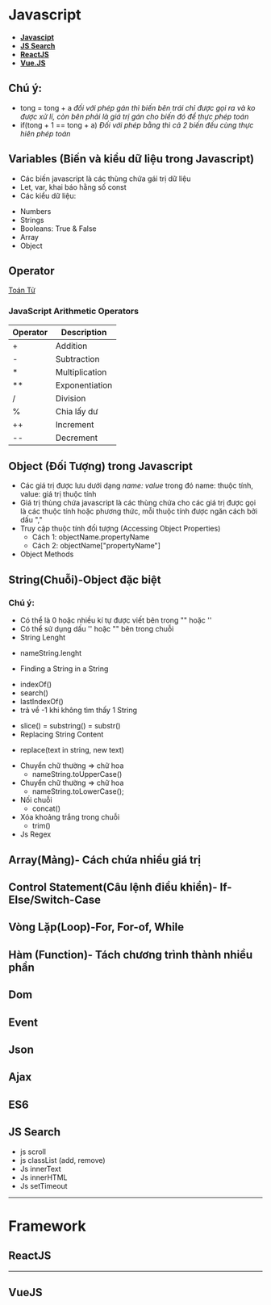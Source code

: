 # Javascript
- **[Javascipt](#javascript)**
- **[JS Search](#js-search)**
- **[ReactJS](#reactjs)**
- **[Vue.JS](#vuejs)**
## Chú ý:
   - tong = tong + a *đối với phép gán thì biến bên trái chỉ được gọi ra và ko được xử lí, còn bên phải là giá trị gán cho biến đó để thực phép toán*
   - if(tong + 1 == tong + a) *Đối với phép bằng thì cả 2 biến đều cùng thực hiên phép toán*
   
## Variables (Biến và kiểu dữ liệu trong Javascript)
+ Các biến javascript là các thùng chứa gái trị dữ liệu
+ Let, var, khai báo hằng số const
+ Các kiểu dữ liệu: 
 - Numbers
 - Strings
 - Booleans: True & False
 - Array
 - Object
## Operator   
[Toán Tử](https://developer.mozilla.org/vi/docs/Web/JavaScript/Guide/Expressions_and_Operators)
### JavaScript Arithmetic Operators
| Operator    | Description     |
| ----------- | ----------------|
|+            | Addition        |
| -           | Subtraction     | 
| *           | Multiplication  | 
|**           |	Exponentiation  |
| /           | Division        | 
| %           | Chia lấy dư     | 
| ++          | Increment       | 
| --          | Decrement       | 

## Object (Đối Tượng) trong Javascript
+ Các giá trị được lưu dưới dạng *name: value* trong đó name: thuộc tính, value: giá trị thuộc tính
+ Giá trị thùng chứa javascript là các thùng chứa cho các giá trị được gọi là các thuộc tính hoặc phương thức, mỗi thuộc tính được ngăn cách bởi dấu "," 
+ Truy cập thuộc tính đối tượng (Accessing Object Properties)
   - Cách 1: objectName.propertyName
   - Cách 2: objectName["propertyName"]
+ Object Methods 

## String(Chuỗi)-Object đặc biệt
### Chú ý: 
+ Có thể là 0 hoặc nhiều kí tự được viết bên trong "" hoặc ''
+ Có thể sử dụng dấu '' hoặc "" bên trong chuỗi
+ String Lenght
 - nameString.lenght
+ Finding a String in a String
 - indexOf()
 - search()
 - lastIndexOf()
 - trả về -1 khi không tìm thấy 1 String
+ slice() = substring() = substr()
+ Replacing String Content
 - replace(text in string, new text)
+ Chuyển chữ thường => chữ hoa 
  - nameString.toUpperCase()
+ Chuyển chữ thường => chữ hoa
  - nameString.toLowerCase();
+ Nối chuỗi 
  - concat()
+ Xóa khoảng trắng trong chuỗi
  - trim()
+ Js Regex
   
## Array(Mảng)- Cách chứa nhiều giá trị
## Control Statement(Câu lệnh điều khiển)- If-Else/Switch-Case
## Vòng Lặp(Loop)-For, For-of, While
## Hàm (Function)- Tách chương trình thành nhiều phần
## Dom
## Event 
## Json
## Ajax
## ES6
## JS Search
- js scroll
- js classList (add, remove)
- Js innerText
- Js innerHTML
- Js setTimeout
***
# Framework
## ReactJS
***
## VueJS

